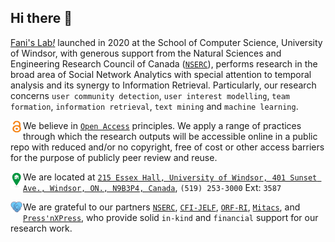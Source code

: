 ## Hi there 👋
[Fani's Lab<em>!</em>](https://fani-lab.github.io) launched in 2020 at the School of Computer Science, University of Windsor, with generous support from the Natural Sciences and Engineering Research Council of Canada ([``NSERC``](https://www.nserc-crsng.gc.ca/Professors-Professeurs/Grants-Subs/DGIGP-PSIGP_eng.asp)), performs research in the broad area of Social Network Analytics with special attention to temporal analysis and its synergy to Information Retrieval. Particularly, our research concerns ``user community detection``, ``user interest modelling``, ``team formation``, ``information retrieval``, ``text mining`` and ``machine learning``.

<img align="left" src="./profile/open_access.png" width="20" height="20"> We believe in [``Open Access``](https://en.wikipedia.org/wiki/Open_access) principles. We apply a range of practices through which the research outputs will be accessible online in a public repo with reduced and/or no copyright, free of cost or other access barriers for the purpose of publicly peer review and reuse.

<img align="left" src="./profile/home.png" width="20" > We are located at [`215 Essex Hall, University of Windsor, 401 Sunset Ave., Windsor, ON., N9B3P4, Canada`](https://goo.gl/maps/RQuPpTiJjpkJkLW68), `(519) 253-3000` Ext: `3587`

<img align="left" src="./profile/sponsor.png" width="20" > We are grateful to our partners [``NSERC``](https://www.nserc-crsng.gc.ca/Professors-Professeurs/Grants-Subs/DGIGP-PSIGP_eng.asp), [``CFI-JELF``](https://www.innovation.ca/apply-manage-awards/funding-opportunities/john-r-evans-leaders-fund), [``ORF-RI``](https://www.ontario.ca/page/ontario-research-fund-research-infrastructure), [`Mitacs`](https://www.mitacs.ca/en/programs/accelerate), and [`Press'nXPress`](https://pxp.ai/), who provide solid `in-kind` and `financial` support for our research work. 
<!--
🙋‍♀️ A short introduction - what is your organization all about?
👩‍💻 Useful resources - where can the community find your docs? Is there anything else the community should know?
🍿 Fun facts - what does your team eat for breakfast?
🧙 Remember, you can do mighty things with the power of [Markdown](https://guides.github.com/features/mastering-markdown/)
-->

